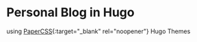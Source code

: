 Personal Blog in Hugo
===

using [PaperCSS](https://themes.gohugo.io/papercss-hugo-theme/){:target="_blank" rel="noopener"} Hugo Themes